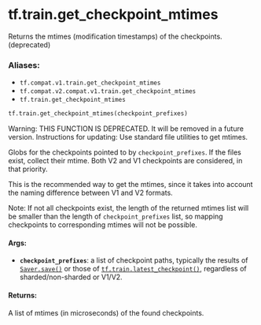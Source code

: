 <div itemscope itemtype="http://developers.google.com/ReferenceObject">
<meta itemprop="name" content="tf.train.get_checkpoint_mtimes" />
<meta itemprop="path" content="Stable" />
</div>

# tf.train.get_checkpoint_mtimes

Returns the mtimes (modification timestamps) of the checkpoints. (deprecated)

### Aliases:

* `tf.compat.v1.train.get_checkpoint_mtimes`
* `tf.compat.v2.compat.v1.train.get_checkpoint_mtimes`
* `tf.train.get_checkpoint_mtimes`

``` python
tf.train.get_checkpoint_mtimes(checkpoint_prefixes)
```

<!-- Placeholder for "Used in" -->

Warning: THIS FUNCTION IS DEPRECATED. It will be removed in a future version.
Instructions for updating:
Use standard file utilities to get mtimes.

Globs for the checkpoints pointed to by `checkpoint_prefixes`.  If the files
exist, collect their mtime.  Both V2 and V1 checkpoints are considered, in
that priority.

This is the recommended way to get the mtimes, since it takes into account
the naming difference between V1 and V2 formats.

Note: If not all checkpoints exist, the length of the returned mtimes list
will be smaller than the length of `checkpoint_prefixes` list, so mapping
checkpoints to corresponding mtimes will not be possible.

#### Args:


* <b>`checkpoint_prefixes`</b>: a list of checkpoint paths, typically the results of
  <a href="../../tf/train/Saver.md#save"><code>Saver.save()</code></a> or those of <a href="../../tf/train/latest_checkpoint.md"><code>tf.train.latest_checkpoint()</code></a>, regardless of
  sharded/non-sharded or V1/V2.

#### Returns:

A list of mtimes (in microseconds) of the found checkpoints.
